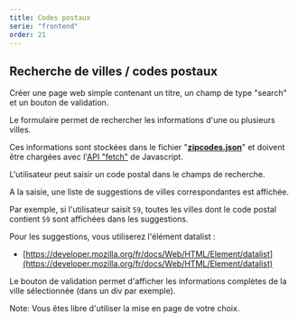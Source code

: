 ```yaml
---
title: Codes postaux
serie: "frontend"
order: 21
---
```


## Recherche de villes / codes postaux

Créer une page web simple contenant un titre, un champ de type "search" et un bouton de validation.

Le formulaire permet de rechercher les informations d'une ou plusieurs villes. 

Ces informations sont stockées dans le fichier "**[zipcodes.json](zipcodes.json)**" et doivent être chargées avec l'[API "fetch"](https://developer.mozilla.org/fr/docs/Web/API/Fetch_API) de Javascript.

L'utilisateur peut saisir un code postal dans le champs de recherche. 

A la saisie, une liste de suggestions de villes correspondantes est affichée.

Par exemple, si l'utilisateur saisit `59`, toutes les villes dont le code postal contient `59` sont affichées dans les suggestions.

Pour les suggestions, vous utiliserez l'élément datalist :
- [https://developer.mozilla.org/fr/docs/Web/HTML/Element/datalist](https://developer.mozilla.org/fr/docs/Web/HTML/Element/datalist)

Le bouton de validation permet d'afficher les informations complètes de la ville sélectionnée (dans un div par exemple).

Note: Vous êtes libre d'utiliser la mise en page de votre choix.
